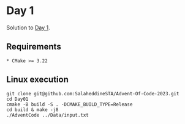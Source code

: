 # Day 1
Solution to [Day 1](https://adventofcode.com/2023/day/1).


## Requirements
    * CMake >= 3.22


## Linux execution

```
git clone git@github.com:SalaheddineSTA/Advent-Of-Code-2023.git
cd Day01
cmake -B build -S . -DCMAKE_BUILD_TYPE=Release
cd build & make -j8
./AdventCode ../Data/input.txt
```